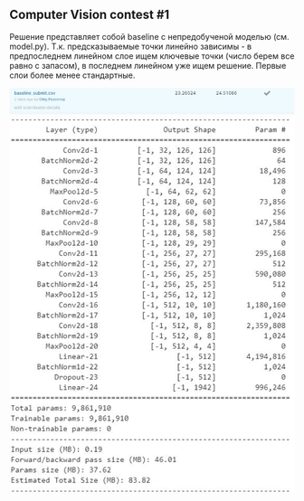 ## Computer Vision contest #1
Решение представляет собой baseline с непредобученой моделью (см. model.py).
Т.к. предсказываемые точки линейно зависимы - в предпоследнем линейном слое
ищем ключевые точки (число берем все равно с запасом), в последнем линейном уже ищем решение.
Первые слои более менее стандартные.

![result](result.jpg)    
![model](model.jpg)